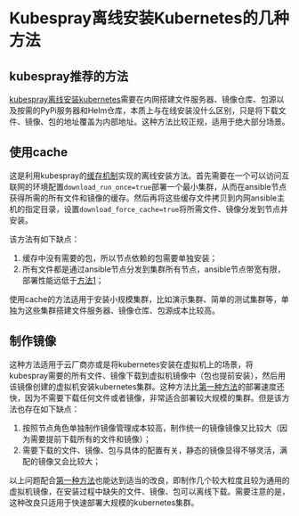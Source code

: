 # Kubespray离线安装Kubernetes的几种方法

## kubespray推荐的方法

[kubespray离线安装kubernetes](./docs/offline-environment.md)需要在内网搭建文件服务器、镜像仓库、包源以及按需的PyPi服务器和Helm仓库，本质上与在线安装没什么区别，只是将下载文件、镜像、包的地址覆盖为内部地址。这种方法比较正规，适用于绝大部分场景。

## 使用cache

这是利用kubespray的[缓存机制](./docs/downloads#关于缓存)实现的离线安装方法。首先需要在一个可以访问互联网的环境配置`download_run_once=true`部署一个最小集群，从而在ansible节点获得所需的所有文件和镜像的缓存。然后再将这些缓存文件拷贝到内网ansible主机的指定目录，设置`download_force_cache=true`将所需文件、镜像分发到节点并安装。

该方法有如下缺点：

1. 缓存中没有需要的包，所以节点依赖的包需要单独安装；
2. 所有文件都是通过ansible节点分发到集群所有节点，ansible节点带宽有限，部署性能远低于[方法1](#kubespray推荐的方法)；

使用cache的方法适用于安装小规模集群，比如演示集群、简单的测试集群等，单独为这些集群搭建文件服务器、镜像仓库、包源成本比较高。

## 制作镜像

这种方法适用于云厂商亦或是将kubernetes安装在虚拟机上的场景，将kubespray需要的所有文件、镜像下载到虚拟机镜像中（包也提前安装），然后用该镜像创建的虚拟机安装kubernetes集群。这种方法比[第一种方法](#kubespray推荐的方法)的部署速度还快，因为不需要下载任何文件或者镜像，非常适合部署较大规模的集群。但是该方法也存在如下缺点：

1. 按照节点角色单独制作镜像管理成本较高，制作统一的镜像镜像又比较大（因为需要提前下载所有的文件和镜像）；
2. 需要下载的文件、镜像、包与具体的配置有关，静态的镜像显得不够灵活，满配的镜像又会比较大；

以上问题配合[第一种方法](#kubespray推荐的方法)也能达到适当的改良，即制作几个较大粒度且较为通用的虚拟机镜像，在安装过程中缺失的文件、镜像、包可以离线下载。需要注意的是，这种改良只适用于快速部署大规模的kubernetes集群。
